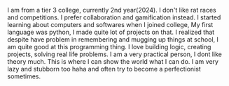 I am from a tier 3 college, currently 2nd year(2024). I don't like rat races and competitions. I prefer collaboration and gamification instead.
I started learning about computers and softwares when I joined college, My first language was python, I made quite lot of projects on that. 
I realized that despite have problem in remembering and mugging up things at school, I am quite good at this programming thing. I love building logic, creating projects, solving real life problems.
I am a very practical person, I dont like theory much.
This is where I can show the world what I can do.
I am very lazy and stubborn too haha and often try to become a perfectionist sometimes.
<!---
akgupta1337/akgupta1337 is a ✨ special ✨ repository because its `README.md` (this file) appears on your GitHub profile.
You can click the Preview link to take a look at your changes.
--->

